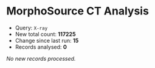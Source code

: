 # MorphoSource CT Analysis

* Query: `X-ray`
* New total count: **117225**
* Change since last run: **15**
* Records analysed: **0**

_No new records processed._